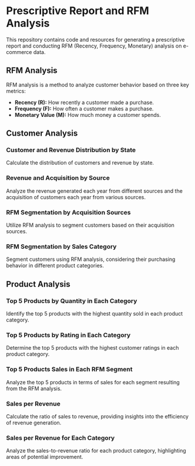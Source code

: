 # Prescriptive Report and RFM Analysis

This repository contains code and resources for generating a prescriptive report and conducting RFM (Recency, Frequency, Monetary) analysis on e-commerce data.

## RFM Analysis

RFM analysis is a method to analyze customer behavior based on three key metrics:

- **Recency (R):** How recently a customer made a purchase.
- **Frequency (F):** How often a customer makes a purchase.
- **Monetary Value (M):** How much money a customer spends.

## Customer Analysis

### Customer and Revenue Distribution by State

Calculate the distribution of customers and revenue by state.

### Revenue and Acquisition by Source

Analyze the revenue generated each year from different sources and the acquisition of customers each year from various sources.

### RFM Segmentation by Acquisition Sources

Utilize RFM analysis to segment customers based on their acquisition sources.

### RFM Segmentation by Sales Category

Segment customers using RFM analysis, considering their purchasing behavior in different product categories.

## Product Analysis

### Top 5 Products by Quantity in Each Category

Identify the top 5 products with the highest quantity sold in each product category.

### Top 5 Products by Rating in Each Category

Determine the top 5 products with the highest customer ratings in each product category.

### Top 5 Products Sales in Each RFM Segment

Analyze the top 5 products in terms of sales for each segment resulting from the RFM analysis.

### Sales per Revenue

Calculate the ratio of sales to revenue, providing insights into the efficiency of revenue generation.

### Sales per Revenue for Each Category

Analyze the sales-to-revenue ratio for each product category, highlighting areas of potential improvement.
